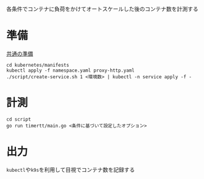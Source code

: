 各条件でコンテナに負荷をかけてオートスケールした後のコンテナ数を計測する

# 準備
[共通の準備](../README.md)
```
cd kubernetes/manifests
kubectl apply -f namespace.yaml proxy-http.yaml
./script/create-service.sh 1 <環境数> | kubectl -n service apply -f -
```

# 計測

```
cd script
go run timertt/main.go <条件に基づいて設定したオプション>
```

# 出力
`kubectl`や`k9s`を利用して目視でコンテナ数を記録する
